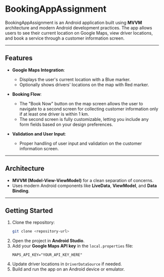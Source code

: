 # BookingAppAssignment

BookingAppAssignment is an Android application built using **MVVM** architecture and modern Android development practices. The app allows users to see their current location on Google Maps, view driver locations, and book a service through a customer information screen.

---

## Features

- **Google Maps Integration**:  
  - Displays the user's current location with a Blue marker.
  - Optionally shows drivers' locations on the map with Red marker.
  
- **Booking Flow**:  
  - The "Book Now" button on the map screen allows the user to navigate to a second screen for collecting customer information only if at least one driver is within 1 km.
  - The second screen is fully customizable, letting you include any form fields based on your design preferences.

- **Validation and User Input**:  
  - Proper handling of user input and validation on the customer information screen.

---

## Architecture

- **MVVM (Model-View-ViewModel)** for a clean separation of concerns.
- Uses modern Android components like **LiveData**, **ViewModel**, and **Data Binding**.

---

## Getting Started

1. Clone the repository:
    ```bash
    git clone <repository-url>
    ```
2. Open the project in **Android Studio**.
3. Add your **Google Maps API key** in the `local.properties` file:
    ```properties
    MAPS_API_KEY="YOUR_API_KEY_HERE"
    ```
4. Update driver locations in `DriverDataSource` if needed.
5. Build and run the app on an Android device or emulator.
